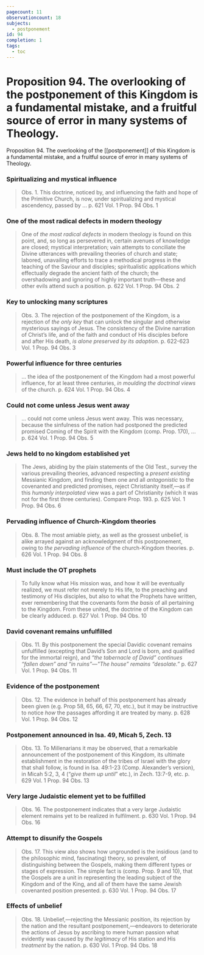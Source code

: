 ```yaml
---
pagecount: 11
observationcount: 18
subjects:
  - postponement
id: 94
completion: 1
tags:
  - toc
---
```

# Proposition 94. The overlooking of the postponement of this Kingdom is a fundamental mistake, and a fruitful source of error in many systems of Theology.

Proposition 94. The overlooking of the [[postponement]] of this Kingdom is a fundamental mistake, and a fruitful source of error in many systems of Theology.

### Spiritualizing and mystical influence
>Obs. 1. This doctrine, noticed by, and influencing the faith and hope of the Primitive Church, is now, under spiritualizing and mystical ascendency, passed by ...
>p. 621 Vol. 1 Prop. 94 Obs. 1
### One of the most radical defects in modern theology
>One of *the most radical defects* in modern theology is found on this point, and, so long as persevered in, certain avenues of knowledge are closed; mystical interpretation; vain attempts to conciliate the Divine utterances with prevailing theories of church and state; labored, unavailing efforts to trace a methodical progress in the teaching of the Saviour and disciples; spiritualistic applications which effectually degrade the ancient faith of the church; the overshadowing and ignoring of highly important truth—these and other evils attend such a position.
>p. 622 Vol. 1 Prop. 94 Obs. 2
### Key to unlocking many scriptures
>Obs. 3. The rejection of the postponement of the Kingdom, is a rejection of *the only key* that can unlock the singular and otherwise mysterious sayings of Jesus. The consistency of the Divine narration of Christ’s life, and of the faith and conduct of His disciples before and after His death, *is alone preserved by its adoption*.
>p. 622-623 Vol. 1 Prop. 94 Obs. 3
### Powerful influence for three centuries
>... the idea of the postponement of the Kingdom had a most powerful influence, for at least three centuries, *in moulding the doctrinal views* of the church.
>p. 624 Vol. 1 Prop. 94 Obs. 4
### Could not come unless Jesus went away
>... could not come unless Jesus went away. This was necessary, because the sinfulness of the nation had postponed the predicted promised Coming of the Spirit with the Kingdom (comp. Prop. 170), ...
>p. 624 Vol. 1 Prop. 94 Obs. 5
### Jews held to no kingdom established yet
>The Jews, abiding by the plain statements of the Old Test., survey the various prevailing theories, advanced respecting a *present existing* Messianic Kingdom, and finding them one and all *antagonistic* to the covenanted and predicted promises, reject Christianity itself,—as if this *humanly interpolated* view was a part of Christianity (which it was not for the first three centuries). Compare Prop. 193.
>p. 625 Vol. 1 Prop. 94 Obs. 6
### Pervading influence of Church-Kingdom theories
>Obs. 8. The most amiable piety, as well as the grossest unbelief, is alike arrayed against an acknowledgment of this postponement, owing to *the pervading influence* of the church-Kingdom theories.
>p. 626 Vol. 1 Prop. 94 Obs. 8
### Must include the OT prophets
>To fully know what His mission was, and how it will be eventually realized, we must refer not merely to His life, to the preaching and testimony of His disciples, but also to what the Prophets have written, ever remembering that the covenants form *the basis* of all pertaining to the Kingdom. From these united, the doctrine of the Kingdom can be clearly adduced.
>p. 627 Vol. 1 Prop. 94 Obs. 10
### David covenant remains unfulfilled
>Obs. 11. By this postponement the special Davidic covenant remains unfulfilled (excepting that David’s Son and Lord is born, and qualified for the immortal reign), and *“the tabernacle of David” continues “fallen down” and “in ruins”—"The house” remains “desolate.”*
>p. 627 Vol. 1 Prop. 94 Obs. 11
### Evidence of the postponement
>Obs. 12. The evidence in behalf of this postponement has already been given (e.g. Prop 58, 65, 66, 67, 70, etc.), but it may be instructive to notice *how* the passages affording it are treated by many.
>p. 628 Vol. 1 Prop. 94 Obs. 12
### Postponement announced in Isa. 49, Micah 5, Zech. 13
>Obs. 13. To Millenarians it may be observed, that a remarkable announcement of the postponement of this Kingdom, its ultimate establishment in the restoration of the tribes of Israel with the glory that shall follow, is found in Isa. 49:1-23 (Comp. Alexander’s version), in Micah 5:2, 3, 4 (“*give them up until*” etc.), in Zech. 13:7-9, etc.
>p. 629 Vol. 1 Prop. 94 Obs. 13
### Very large Judaistic element yet to be fulfilled
>Obs. 16. The postponement indicates that a very large Judaistic element remains yet to be realized in fulfilment.
>p. 630 Vol. 1 Prop. 94 Obs. 16
### Attempt to disunify the Gospels
>Obs. 17. This view also shows how ungrounded is the insidious (and to the philosophic mind, fascinating) theory, so prevalent, of distinguishing between the Gospels, making them different types or stages of expression. The simple fact is (comp. Prop. 9 and 10), that the Gospels are a unit in representing the leading subject of the Kingdom and of the King, and all of them have the same Jewish covenanted position presented.
>p. 630 Vol. 1 Prop. 94 Obs. 17
### Effects of unbelief
>Obs. 18. Unbelief,—rejecting the Messianic position, its rejection by the nation and the resultant postponement,—endeavors to deteriorate the actions of Jesus by ascribing to mere human passion what evidently was caused by *the legitimacy* of His station and His *treatment* by the nation.
>p. 630 Vol. 1 Prop. 94 Obs. 18

